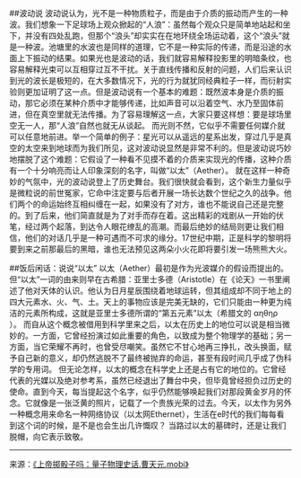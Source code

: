 ##波动说
波动说认为，光不是一种物质粒子，而是由于介质的振动而产生的一种波。我们想象一下足球场上观众掀起的“人浪”：虽然每个观众只是简单地站起和坐下，并没有四处乱跑，但那个“浪头”却实实在在地环绕全场运动着，这个“浪头”就是一种波。池塘里的水波也是同样的道理，它不是一种实际的传递，而是沿途的水面上下振动的结果。如果光也是波动的话，我们就容易解释投影里的明暗条纹，也容易解释光束可以互相穿过互不干扰。关于直线传播和反射的问题，人们后来认识到光的波长是极短的，在大多数情况下，光的行为就犹同经典粒子一样，而衍射实验则更加证明了这一点。但是波动说有一个基本的难题：既然波本身是介质的振动，那它必须在某种介质中才能够传递，比如声音可以沿着空气、水乃至固体前进，但在真空里就无法传播。为了容易理解这一点，大家只要这样想：要是球场里空无一人，那“人浪”自然也就无从谈起。
而光则不然，它似乎不需要任何媒介就可以任意地前进。举一个简单的例子：星光可以从遥远的星系出发，穿过几乎是真空的太空来到地球而为我们所见，这对波动说显然是非常不利的。但是波动说巧妙地摆脱了这个难题：它假设了一种看不见摸不着的介质来实现光的传播，这种介质有一个十分响亮而让人印象深刻的名字，叫做“以太”（Aether）。
就在这样一种奇妙的气氛中，光的波动说登上了历史舞台。我们很快就会看到，这个新生力量似乎是微粒说的前世冤家，它命中注定要与后者开展一场长达数个世纪之久的战争。他们两个的命运始终互相纠缠在一起，如果没有了对方，谁也不能说自己还是完整的。到了后来，他们简直就是为了对手而存在着。这出精彩的戏剧从一开始的伏笔，经过两个起落，到达令人眼花缭乱的高潮。而最后绝妙的结局则更让我们相信，他们的对话几乎是一种可遇而不可求的缘分。17世纪中期，正是科学的黎明将要到来之前那最后的黑暗，谁也无法预见这两朵小火花即将要引发一场熊熊大火。

##饭后闲话：说说“以太”
以太（Aether）最初是作为光波媒介的假设而提出的。但“以太”一词的由来则早在古希腊：亚里士多德（Aristotle）在《论天》一书里阐述了他对天体的认识。他认为日月星辰围绕着地球运转，但其组成却不同于地上的四大元素水、火、气、土。天上的事物应该是完美无缺的，它们只能由一种更为纯洁的元素所构成，这就是亚里士多德所谓的“第五元素”以太（希腊文的 αηθηρ ）。
而自从这个概念被借用到科学里来之后，以太在历史上的地位可以说是相当微妙的。一方面，它曾经扮演过如此重要的角色，以致成为整个物理学的基础；另一方面，当它荣耀不再时，也曾受尽嘲笑。虽然它不甘心地再三挣扎，改头换面，赋予自己新的意义，却仍然逃脱不了最终被抛弃的命运，甚至有段时间几乎成了伪科学的专用词。
但无论怎样，以太的概念在科学史上还是占有它的地位的。它曾经代表的光媒以及绝对参考系，虽然已经退出了舞台中央，但毕竟曾经担负过历史的使命。直到今天，每当提起这个名字，似乎仍然能够唤起我们对那段黄金岁月的怀念。它就像是一张泛黄的照片，记载了一个贵族光荣的过去。今天，以太作为另外一种概念用来命名一种网络协议（以太网Ethernet），生活在e时代的我们每每看到这个词的时候，是不是也会生出几许慨叹？
当路过以太的墓碑时，还是让我们脱帽，向它表示致敬。

--- 
来源：[《上帝掷骰子吗：量子物理史话.曹天元.mobi》][0]

[0]: http://pan.baidu.com/s/1hqqEfqc